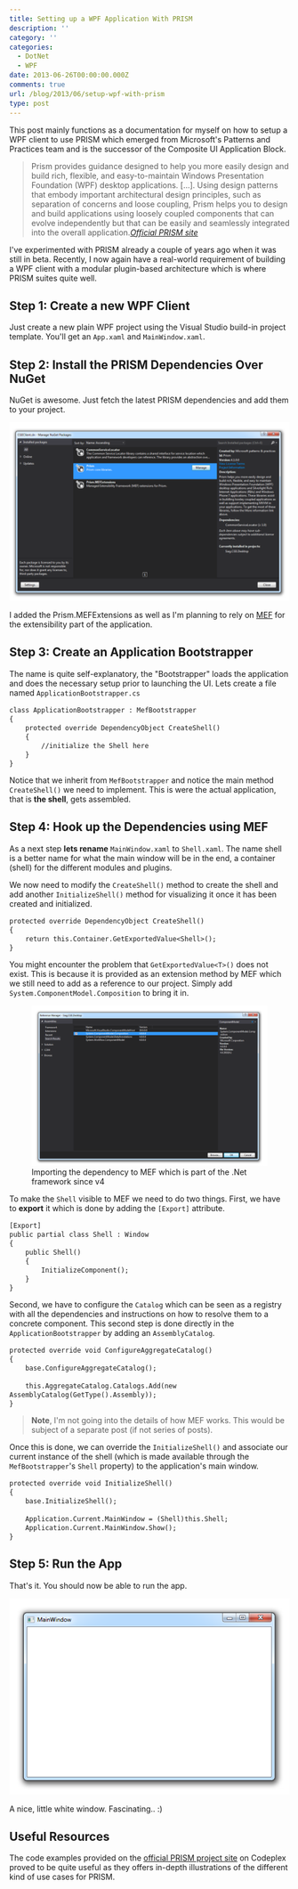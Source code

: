 ```yaml
---
title: Setting up a WPF Application With PRISM
description: ''
category: ''
categories:
  - DotNet
  - WPF
date: 2013-06-26T00:00:00.000Z
comments: true
url: /blog/2013/06/setup-wpf-with-prism
type: post
---
```


This post mainly functions as a documentation for myself on how to setup a WPF client to use PRISM which emerged from Microsoft's Patterns and Practices team and is the successor of the Composite UI Application Block.

> Prism provides guidance designed to help you more easily design and build rich, flexible, and easy-to-maintain Windows Presentation Foundation (WPF) desktop applications. [...]. Using design patterns that embody important architectural design principles, such as separation of concerns and loose coupling, Prism helps you to design and build applications using loosely coupled components that can evolve independently but that can be easily and seamlessly integrated into the overall application.<cite><a href="http://compositewpf.codeplex.com/">Official PRISM site</a></cite>

I've experimented with PRISM already a couple of years ago when it was still in beta. Recently, I now again have a real-world requirement of building a WPF client with a modular plugin-based architecture which is where PRISM suites quite well.

## Step 1: Create a new WPF Client

Just create a new plain WPF project using the Visual Studio build-in project template. You'll get an `App.xaml` and `MainWindow.xaml`.

## Step 2: Install the PRISM Dependencies Over NuGet

NuGet is awesome. Just fetch the latest PRISM dependencies and add them to your project.

![](/blog/assets/imgs/prism_dependencies.png)

I added the Prism.MEFExtensions as well as I'm planning to rely on [MEF](http://msdn.microsoft.com/en-us/library/dd460648.aspx) for the extensibility part of the application.

## Step 3: Create an Application Bootstrapper

The name is quite self-explanatory, the "Bootstrapper" loads the application and does the necessary setup prior to launching the UI. Lets create a file named `ApplicationBootstrapper.cs`

    class ApplicationBootstrapper : MefBootstrapper
    {
        protected override DependencyObject CreateShell()
        {
            //initialize the Shell here
        }
    }

Notice that we inherit from `MefBootstrapper` and notice the main method `CreateShell()` we need to implement. This is were the actual application, that is **the shell**, gets assembled.

## Step 4: Hook up the Dependencies using MEF

As a next step **lets rename** `MainWindow.xaml` to `Shell.xaml`. The name shell is a better name for what the main window will be in the end, a container (shell) for the different modules and plugins.

We now need to modify the `CreateShell()` method to create the shell and add another `InitializeShell()` method for visualizing it once it has been created and initialized.

    protected override DependencyObject CreateShell()
    {
        return this.Container.GetExportedValue<Shell>();
    }

You might encounter the problem that `GetExportedValue<T>()` does not exist. This is because it is provided as an extension method by MEF which we still need to add as a reference to our project. Simply add `System.ComponentModel.Composition` to bring it in.

<figure class="image--medium">
    <img src="/blog/assets/imgs/prism_compositiondependency.png" />
    <figcaption>Importing the dependency to MEF which is part of the .Net framework since v4</figcaption>
</figure>

To make the `Shell` visible to MEF we need to do two things. First, we have to **export** it which is done by adding the `[Export]` attribute.

    [Export]
    public partial class Shell : Window
    {
        public Shell()
        {
            InitializeComponent();
        }
    }

Second, we have to configure the `Catalog` which can be seen as a registry with all the dependencies and instructions on how to resolve them to a concrete component. This second step is done directly in the `ApplicationBootstrapper` by adding an `AssemblyCatalog`.

    protected override void ConfigureAggregateCatalog()
    {
        base.ConfigureAggregateCatalog();

        this.AggregateCatalog.Catalogs.Add(new AssemblyCatalog(GetType().Assembly));
    }

> **Note**, I'm not going into the details of how MEF works. This would be subject of a separate post (if not series of posts).

Once this is done, we can override the `InitializeShell()` and associate our current instance of the shell (which is made available through the `MefBootstrapper`'s `Shell` property) to the application's main window.

    protected override void InitializeShell()
    {
        base.InitializeShell();

        Application.Current.MainWindow = (Shell)this.Shell;
        Application.Current.MainWindow.Show();
    }

## Step 5: Run the App

That's it. You should now be able to run the app.

![](/blog/assets/imgs/prism_apprunning.png)

A nice, little white window. Fascinating.. :)

## Useful Resources

The code examples provided on the [official PRISM project site](http://compositewpf.codeplex.com/) on Codeplex proved to be quite useful as they offers in-depth illustrations of the different kind of use cases for PRISM.

